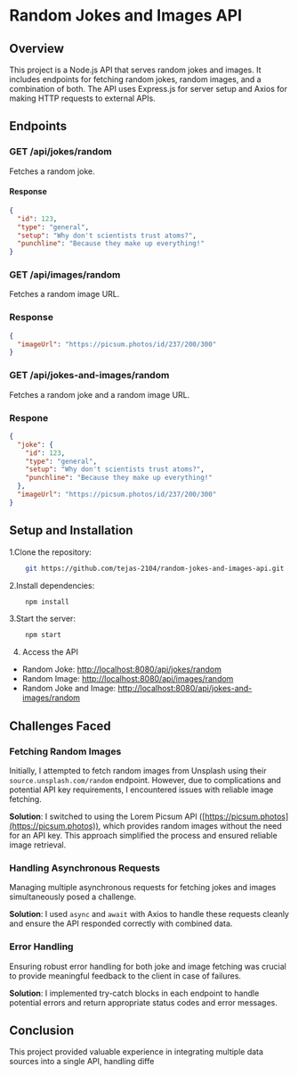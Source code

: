 # Random Jokes and Images API

## Overview

This project is a Node.js API that serves random jokes and images. It includes endpoints for fetching random jokes, random images, and a combination of both. The API uses Express.js for server setup and Axios for making HTTP requests to external APIs.

## Endpoints

### GET /api/jokes/random

Fetches a random joke.

#### Response

```json
{
  "id": 123,
  "type": "general",
  "setup": "Why don't scientists trust atoms?",
  "punchline": "Because they make up everything!"
}
```

### GET /api/images/random

Fetches a random image URL.

### Response

```json
{
  "imageUrl": "https://picsum.photos/id/237/200/300"
}
```

### GET /api/jokes-and-images/random

Fetches a random joke and a random image URL.

### Respone

```json
{
  "joke": {
    "id": 123,
    "type": "general",
    "setup": "Why don't scientists trust atoms?",
    "punchline": "Because they make up everything!"
  },
  "imageUrl": "https://picsum.photos/id/237/200/300"
}
```

## Setup and Installation

1.Clone the repository:

```bash
    git https://github.com/tejas-2104/random-jokes-and-images-api.git
```

2.Install dependencies:

```bash
    npm install
```

3.Start the server:

```bash
    npm start
```

4. Access the API

- Random Joke: [http://localhost:8080/api/jokes/random](http://localhost:8080/api/jokes/random)
- Random Image: [http://localhost:8080/api/images/random](http://localhost:8080/api/images/random)
- Random Joke and Image: [http://localhost:8080/api/jokes-and-images/random](http://localhost:8080/api/jokes-and-images/random)

## Challenges Faced

### Fetching Random Images

Initially, I attempted to fetch random images from Unsplash using their `source.unsplash.com/random` endpoint. However, due to complications and potential API key requirements, I encountered issues with reliable image fetching.

**Solution**: I switched to using the Lorem Picsum API ([https://picsum.photos](https://picsum.photos)), which provides random images without the need for an API key. This approach simplified the process and ensured reliable image retrieval.

### Handling Asynchronous Requests

Managing multiple asynchronous requests for fetching jokes and images simultaneously posed a challenge.

**Solution**: I used `async` and `await` with Axios to handle these requests cleanly and ensure the API responded correctly with combined data.

### Error Handling

Ensuring robust error handling for both joke and image fetching was crucial to provide meaningful feedback to the client in case of failures.

**Solution**: I implemented try-catch blocks in each endpoint to handle potential errors and return appropriate status codes and error messages.

## Conclusion

This project provided valuable experience in integrating multiple data sources into a single API, handling diffe

